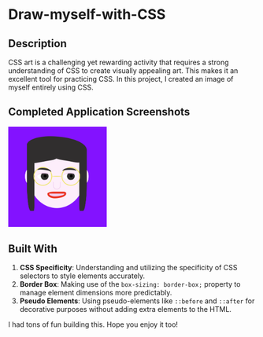 # Draw-myself-with-CSS

## Description

CSS art is a challenging yet rewarding activity that requires a strong understanding of CSS to create visually appealing art. This makes it an excellent tool for practicing CSS. In this project, I created an image of myself entirely using CSS.

## Completed Application Screenshots

<p float="left">
  <img src="https://github.com/Jocelyn166/Draw-myself-with-CSS/blob/6a4c620aefd22587b57174e964a0204a82a902f4/images/Screen%20Shot%202024-02-27%20at%2015.59.24.png?raw=true" width="200" />
</p>

## Built With

1. **CSS Specificity**: Understanding and utilizing the specificity of CSS selectors to style elements accurately.
2. **Border Box**: Making use of the `box-sizing: border-box;` property to manage element dimensions more predictably.
3. **Pseudo Elements**: Using pseudo-elements like `::before` and `::after` for decorative purposes without adding extra elements to the HTML.

I had tons of fun building this. Hope you enjoy it too!

